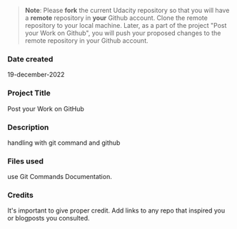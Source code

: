 >**Note**: Please **fork** the current Udacity repository so that you will have a **remote** repository in **your** Github account. Clone the remote repository to your local machine. Later, as a part of the project "Post your Work on Github", you will push your proposed changes to the remote repository in your Github account.

### Date created
19-december-2022

### Project Title
Post your Work on GitHub

### Description
handling with git command and github 

### Files used
use Git Commands Documentation.

### Credits
It's important to give proper credit. Add links to any repo that inspired you or blogposts you consulted.

